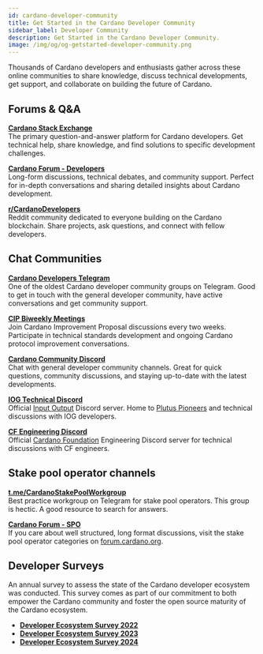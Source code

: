 ```yaml
---
id: cardano-developer-community
title: Get Started in the Cardano Developer Community
sidebar_label: Developer Community
description: Get Started in the Cardano Developer Community.
image: /img/og/og-getstarted-developer-community.png
--- 
```


Thousands of Cardano developers and enthusiasts gather across these online communities to share knowledge, discuss technical developments, get support, and collaborate on building the future of Cardano.

## Forums & Q&A

[**Cardano Stack Exchange**](https://cardano.stackexchange.com)  
The primary question-and-answer platform for Cardano developers. Get technical help, share knowledge, and find solutions to specific development challenges.

[**Cardano Forum - Developers**](https://forum.cardano.org/c/developers/29)  
Long-form discussions, technical debates, and community support. Perfect for in-depth conversations and sharing detailed insights about Cardano development.

[**r/CardanoDevelopers**](https://www.reddit.com/r/CardanoDevelopers/)  
Reddit community dedicated to everyone building on the Cardano blockchain. Share projects, ask questions, and connect with fellow developers.

## Chat Communities

[**Cardano Developers Telegram**](https://t.me/CardanoDevelopersOfficial)  
One of the oldest Cardano developer community groups on Telegram. Good to get in touch with the general developer community, have active conversations and get community support.

[**CIP Biweekly Meetings**](https://discord.com/invite/Jy9YM69Ezf)  
Join Cardano Improvement Proposal discussions every two weeks. Participate in technical standards development and ongoing Cardano protocol improvement conversations.

[**Cardano Community Discord**](https://discord.gg/6ucHxyCTXV)  
Chat with general developer community channels. Great for quick questions, community discussions, and staying up-to-date with the latest developments.

[**IOG Technical Discord**](https://discord.com/invite/w6TwW9bGA6)  
Official [Input Output](https://iohk.io/) Discord server. Home to [Plutus Pioneers](../smart-contracts/smart-contract-languages/plinth#resources) and technical discussions with IOG developers.

[**CF Engineering Discord**](https://discord.gg/invite/xPkQ9jskKS)  
Official [Cardano Foundation](https://cardanofoundation.org/) Engineering Discord server for technical discussions with CF engineers.

## Stake pool operator channels

[**t.me/CardanoStakePoolWorkgroup**](https://t.me/CardanoStakePoolWorkgroup)  
Best practice workgroup on Telegram for stake pool operators. This group is hectic. A good resource to search for answers.

[**Cardano Forum - SPO**](https://forum.cardano.org/c/staking-delegation/156)  
If you care about well structured, long format discussions, visit the stake pool operator categories on [forum.cardano.org](https://forum.cardano.org/c/staking-delegation/156).

## Developer Surveys

An annual survey to assess the state of the Cardano developer ecosystem was conducted. This survey comes as part of our commitment to both empower the Cardano community and foster the open source maturity of the Cardano ecosystem.

- [**Developer Ecosystem Survey 2022**](https://cardano-foundation.github.io/state-of-the-developer-ecosystem/2022)  
- [**Developer Ecosystem Survey 2023**](https://cardano-foundation.github.io/state-of-the-developer-ecosystem/2023)  
- [**Developer Ecosystem Survey 2024**](https://cardano-foundation.github.io/state-of-the-developer-ecosystem/2024)  
